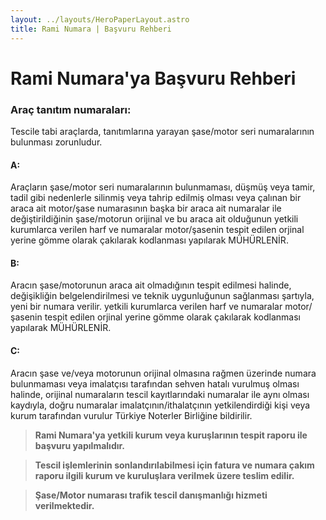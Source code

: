 ```yaml
---
layout: ../layouts/HeroPaperLayout.astro
title: Rami Numara | Başvuru Rehberi
---
```


# Rami Numara'ya Başvuru Rehberi

### Araç tanıtım numaraları:

Tescile tabi araçlarda, tanıtımlarına yarayan şase/motor seri numaralarının bulunması zorunludur.

#### A:

Araçların şase/motor seri numaralarının bulunmaması, düşmüş veya tamir, tadil gibi nedenlerle silinmiş veya tahrip edilmiş olması veya çalınan bir araca ait motor/şase numarasının başka bir araca ait numaralar ile değiştirildiğinin şase/motorun orijinal ve bu araca ait olduğunun yetkili kurumlarca verilen harf ve numaralar motor/şasenin tespit edilen orjinal yerine gömme olarak çakılarak kodlanması yapılarak MÜHÜRLENİR.

#### B:

Aracın şase/motorunun araca ait olmadığının tespit edilmesi halinde, değişikliğin belgelendirilmesi ve teknik uygunluğunun sağlanması şartıyla, yeni bir numara verilir. ​yetkili kurumlarca verilen harf ve numaralar motor/şasenin tespit edilen orjinal yerine gömme olarak çakılarak kodlanması yapılarak MÜHÜRLENİR.

#### C:

Aracın şase ve/veya motorunun orijinal olmasına rağmen üzerinde numara bulunmaması veya imalatçısı tarafından sehven hatalı vurulmuş olması halinde, orijinal numaraların tescil kayıtlarındaki numaralar ile aynı olması kaydıyla, doğru numaralar imalatçının/ithalatçının yetkilendirdiği kişi veya kurum tarafından vurulur Türkiye Noterler Birliğine bildirilir.

> **Rami Numara'ya yetkili kurum veya kuruşlarının tespit raporu ile başvuru yapılmalıdır.**

> **Tescil işlemlerinin sonlandırılabilmesi için fatura ve numara çakım raporu ilgili kurum ve kuruluşlara verilmek üzere teslim edilir.**

> **Şase/Motor numarası trafik tescil danışmanlığı hizmeti verilmektedir.**
